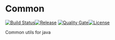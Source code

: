 # Common

[![Build Status](https://travis-ci.org/esfak47/esfak47-common.svg?branch=master)](https://travis-ci.org/esfak47/esfak47-common)[![Release](https://jitpack.io/v/esfak47/esfak47-common.svg)](https://jitpack.io/#esfak47/esfak47-common) [![Quality Gate](https://sonarcloud.io/api/badges/gate?key=com.github.esfak47:esfak47-common)](https://sonarcloud.io/dashboard/index/com.github.esfak47:esfak47-common)[![License](https://img.shields.io/badge/license-Apache%202-4EB1BA.svg)](https://www.apache.org/licenses/LICENSE-2.0.html)

Common utils for java
